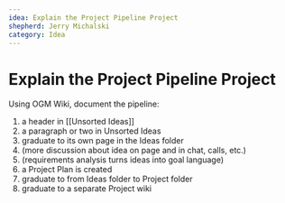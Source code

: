 ```yaml
---
idea: Explain the Project Pipeline Project
shepherd: Jerry Michalski
category: Idea
---
```

# Explain the Project Pipeline Project

Using OGM Wiki, document the pipeline:

1. a header in [[Unsorted Ideas]]
1. a paragraph or two in Unsorted Ideas
1. graduate to its own page in the Ideas folder
1. (more discussion about idea on page and in chat, calls, etc.)
1. (requirements analysis turns ideas into goal language)
1. a Project Plan is created
1. graduate to from Ideas folder to Project folder
1. graduate to a separate Project wiki